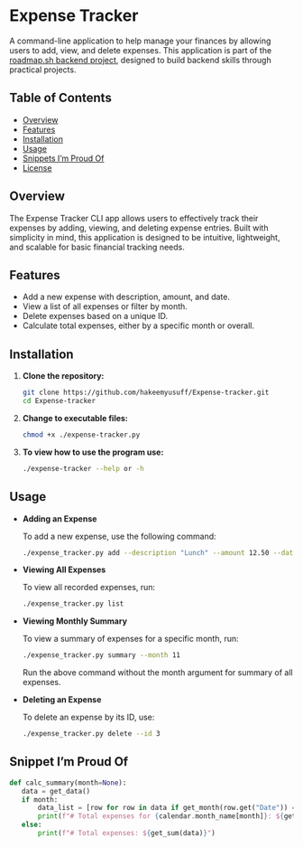 # Expense Tracker

A command-line application to help manage your finances by allowing users to add, view, and delete expenses. This application is part of the [roadmap.sh backend project](https://roadmap.sh/projects/expense-tracker), designed to build backend skills through practical projects.

## Table of Contents
- [Overview](#overview)
- [Features](#features)
- [Installation](#installation)
- [Usage](#usage)
- [Snippets I’m Proud Of](#snippets-im-proud-of)
- [License](#license)

## Overview

The Expense Tracker CLI app allows users to effectively track their expenses by adding, viewing, and deleting expense entries. Built with simplicity in mind, this application is designed to be intuitive, lightweight, and scalable for basic financial tracking needs.

## Features

- Add a new expense with description, amount, and date.
- View a list of all expenses or filter by month.
- Delete expenses based on a unique ID.
- Calculate total expenses, either by a specific month or overall.

## Installation

1. **Clone the repository:**

   ```bash
   git clone https://github.com/hakeemyusuff/Expense-tracker.git
   cd Expense-tracker
   ```

2. **Change to executable files:**

    ```bash
    chmod +x ./expense-tracker.py
    ```

3. **To view how to use the program use:**

    ```bash
    ./expense-tracker --help or -h
    ```

## Usage

- **Adding an Expense**

    To add a new expense, use the following command:

    ```bash
    ./expense_tracker.py add --description "Lunch" --amount 12.50 --date "2024-11-11"
    ```

- **Viewing All Expenses**

    To view all recorded expenses, run:

    ```bash
    ./expense_tracker.py list
    ```

- **Viewing Monthly Summary**

    To view a summary of expenses for a specific month, run:

    ```bash
    ./expense_tracker.py summary --month 11
    ```

    Run the above command without the month argument for summary of  all expenses.

- **Deleting an Expense**

    To delete an expense by its ID, use:

    ```bash
    ./expense_tracker.py delete --id 3
    ```

## Snippet I’m Proud Of

 ```python
def calc_summary(month=None):
    data = get_data()
    if month:
        data_list = [row for row in data if get_month(row.get("Date")) == month]
        print(f"# Total expenses for {calendar.month_name[month]}: ${get_sum(data_list)}")
    else:
        print(f"# Total expenses: ${get_sum(data)}")

```